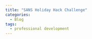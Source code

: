 ```yaml
---
title: "SANS Holiday Hack Challenge"
categories:
  - Blog
tags:
  - professional development
---
```

